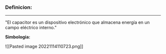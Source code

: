 ### **Definicion:**
---
"El capacitor es un dispositivo electrónico que almacena energía en un campo eléctrico interno."

**Simbologia:**

![[Pasted image 20221114110723.png]]


